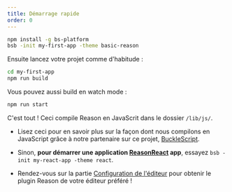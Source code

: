 ```yaml
---
title: Démarrage rapide
order: 0
---
```


```sh
npm install -g bs-platform
bsb -init my-first-app -theme basic-reason
```

Ensuite lancez votre projet comme d'habitude :

```sh
cd my-first-app
npm run build
```

Vous pouvez aussi build en watch mode :
```sh
npm run start
```

C'est tout ! Ceci compile Reason en JavaScrit dans le dossier `/lib/js/`.


- Lisez ceci pour en savoir plus sur la façon dont nous compilons en JavaScript grâce à notre partenaire sur ce projet, [BuckleScript](http://bucklescript.github.io/bucklescript/Manual.html).

- Sinon, **pour démarrer une application [ReasonReact](//reasonml.github.io/reason-react/gettingStarted.html) app**, essayez `bsb -init my-react-app -theme react`.

- Rendez-vous sur la partie [Configuration de l'éditeur](/guide/editor-tools/global-installation) pour obtenir le plugin Reason de votre éditeur préféré !
